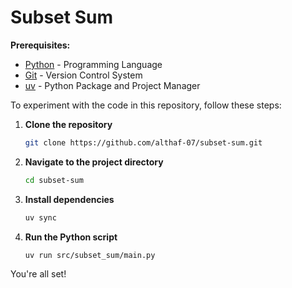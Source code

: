 # Subset Sum

**Prerequisites:**

- [Python](https://www.python.org/downloads/) - Programming Language
- [Git](https://git-scm.com/downloads) - Version Control System
- [uv](https://docs.astral.sh/uv/getting-started/installation/) - Python Package and Project Manager

To experiment with the code in this repository, follow these steps:

1. **Clone the repository**

    ```bash
    git clone https://github.com/althaf-07/subset-sum.git
    ```

1. **Navigate to the project directory**

    ```bash
    cd subset-sum
    ```

1. **Install dependencies**

    ```bash
    uv sync
    ```

1. **Run the Python script**

    ```bash
    uv run src/subset_sum/main.py
    ```

You're all set!
